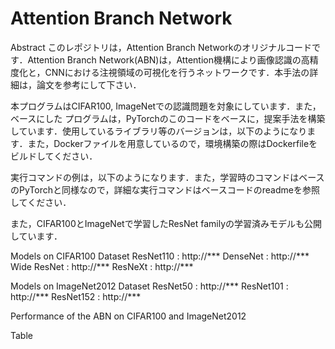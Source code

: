 # Attention Branch Network

Abstract
このレポジトリは，Attention Branch Networkのオリジナルコードです．Attention Branch Network(ABN)は，Attention機構により画像認識の高精度化と，CNNにおける注視領域の可視化を行うネットワークです．本手法の詳細は，論文を参考にして下さい．

本プログラムはCIFAR100, ImageNetでの認識問題を対象にしています．また，ベースにした
プログラムは，PyTorchのこのコードをベースに，提案手法を構築しています．使用しているライブラリ等のバージョンは，以下のようになります．また，Dockerファイルを用意しているので，環境構築の際はDockerfileをビルドしてください．


実行コマンドの例は，以下のようになります．また，学習時のコマンドはベースのPyTorchと同様なので，詳細な実行コマンドはベースコードのreadmeを参照してください．


また，CIFAR100とImageNetで学習したResNet familyの学習済みモデルも公開しています．

Models on CIFAR100 Dataset
ResNet110 : http://***
DenseNet : http://***
Wide ResNet : http://***
ResNeXt : http://***

Models on ImageNet2012 Dataset
ResNet50 : http://***
ResNet101 : http://***
ResNet152 : http://***

Performance of the ABN on CIFAR100 and ImageNet2012

Table